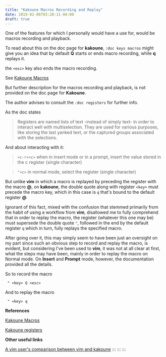 ```yaml
---
title: "Kakoune Macros Recording and Replay"
date: 2019-02-06T03:28:11-04:00
draft: true
---
```


One of the features for which I personally would have a use for, would
be macros recording and playback.

To read about this on the doc page for **kakoune**, `:doc keys macros`
might give you an idea that by default **Q** starts or ends macro
recording, while **q** replays it.

the `<esc>` key also ends the macro recording.

See [Kakoune
Macros](https://github.com/mawww/kakoune/blob/master/doc/pages/keys.asciidoc#macros)

But further description for the macros recording and playback, is not
provided on the doc page for **Kakoune**.

The author advises to consult the `:doc registers` for further info.

As the doc states

> Registers are named lists of text -instead of simply text- in order to
> interact well with multiselection. They are used for various purposes,
> like storing the last yanked text, or the captured groups associated
> with the selections.

And about interacting with it:

> `<c-r><c>` when in insert mode or in a prompt, insert the value stored
> in the c register (single character)

> `"<c>` in normal mode, select the register (single character)

But unlike **vim** in which a macro is replayed by preceding the
register with the macro **@**, on **kakoune**, the double quote along
with register `<key>` must precede the macro key, which in this case is
`q` that\'s bound to the default register **@**

Ignorant of this fact, mixed with the confusion that stemmed primarily
from the habit of using a workflow from **vim**, disallowed me to fully
comprehend that in order to replay the macro, the register (whatever
this one may be) must supersede the double quote `"`, followed in the
end by the default register `q` which in turn, fully replays the
specified macro.

After going over it, this may simply seem to have been just an oversight
on my part since such an obvious step to record and replay the macro, is
evident, but considering I\'ve been used to **vim**, it was not at all
clear at first, what the steps may have been, mainly in order to replay
the macro on Normal mode. On **Insert** and **Prompt** mode, however,
the documentation provided all the details.

So to record the macro

     " <key> Q <esc> 

And to replay the macro

     " <key> q 

**References**

[Kakoune
Macros](https://github.com/mawww/kakoune/blob/master/doc/pages/keys.asciidoc#macros)

[Kakoune
registers](https://github.com/mawww/kakoune/blob/master/doc/pages/registers.asciidoc)

**Other useful links**

[A vim user\'s comparison between vim and
kakoune](https://www.reddit.com/r/vim/comments/5icmak/a_vim_users_comparisation_between_kakoune_and_vim/)
:::
:::
:::

